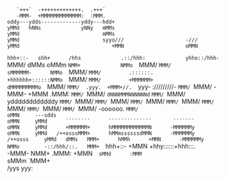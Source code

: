        `+++`  -+++++++++++++.  .+++`                                  
       -MMM-  +MMMMMMMMMMMMM:  :MMM.                                  
    oddy---ydds-------------yddy---hdd+                               
    yMMd   hNNs             yNNy   mMMs                               
    yMMd                           mMMs                               
    yMMd                           syyo///                    -///    
    yMMd                              +MMN                    oMMN    
`hhh+::-   shh+      /hhs             .::/hhh:             yhho::/hhh-
`MMM/      dMMs      oMMm                `NMM+             NMMo  `MMM/
`MMM/                                        sMMMMMM-      NMMo  `MMM/
`MMM/         .::::::.                       +hhhhhh+::::::NMMo  `MMM/
`MMM/         +MMMMMM+                              dMMMMMMMMMo  `MMM/
`MMM/  .yyy.  +MMM+//.  `yyy-                       ://///////-  `MMM/
`MMM/  -MMM-  +MMM      .MMM:                                    `MMM/
`MMM/   ```dNNNMMMNNNNNNd```                                     `MMM/
`MMM/      yddddddddddddy                                        `MMM/
`MMM/                                                            `MMM/
`MMM/                                                            `MMM/
`MMM/                                                            `MMM/
`MMM/                                                            `MMM/
`MMM/                                                            `MMM/
`MMM/                                                            `MMM/
`MMM/                                                         -oooooo.
`MMM/                                                         oMMN    
 ---sdds                                                      oMMN    
    yMMd      ````````      ``````````````       ```````      oMMN    
    yMMd      +MMMMMM+      hMMMMMMMMMMMMN      -MMMMMMy      oMMN    
    yMMd   /++osssMMM+      hMMmssssssdMMN      -MMMMMMy   /++osss    
    yMMd   dMMs   MMM+      hMMh      +MMN      -MMMMMMy   NMMo       
    -::/hhh/::.   MMM+  `hhh+::-      +MMN   +hhy::::::+hhh:::.       
       -MMM-      NMM+  .MMM:         +MMN`  sMMd      :MMM`          
                     sMMm                `MMM+                        
                     /yys                 yyy:                        
